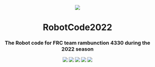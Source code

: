 <p align="center">
 <img src="https://cdn.discordapp.com/attachments/501055742569349123/931767238279712868/rambunction_logo_github_header.png" />
</p>
<h1 align="center">RobotCode2022</h1>
<h3 align="center">The Robot code for FRC team rambunction 4330 during the 2022 season</h3>
<p align="center">
 <img src="https://img.shields.io/github/workflow/status/rambunction4330/RobotCode2022/CI?style=flat-square" />
 <img src="https://img.shields.io/github/issues/rambunction4330/RobotCode2022" />
 <img src="https://img.shields.io/github/forks/rambunction4330/RobotCode2022" />
 <img src="https://img.shields.io/github/stars/rambunction4330/RobotCode2022" />
 <img src="https://img.shields.io/github/license/rambunction4330/RobotCode2022" />
</p>

